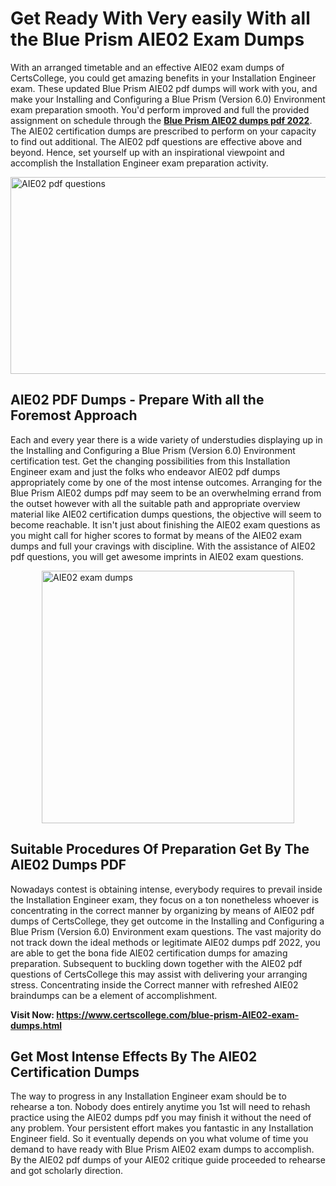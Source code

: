 <h1><strong>Get Ready With Very easily With all the Blue Prism AIE02 Exam Dumps&nbsp;</strong></h1>
<p><span style="font-weight: 400;">With an arranged timetable and an effective  AIE02 exam dumps of CertsCollege, you could get amazing benefits in your Installation Engineer exam. These updated Blue Prism AIE02 pdf dumps will work with you, and make your Installing and Configuring a Blue Prism (Version 6.0) Environment exam preparation smooth. You'd perform improved and full the provided assignment on schedule through the <strong><a href="https://www.certscollege.com/blue-prism-AIE02-exam-dumps.html">Blue Prism AIE02 dumps pdf 2022</a></strong>. The AIE02 certification dumps are prescribed to perform on your capacity to find out additional. The  AIE02 pdf questions are effective above and beyond. Hence, set yourself up with an inspirational viewpoint and accomplish the Installation Engineer exam preparation activity.&nbsp;</span></p>
<p><span style="font-weight: 400;"><img style="display: block; margin-left: auto; margin-right: auto;" src="https://i.ibb.co/CPDK3ps/Yellow-and-Blue-Initiative-Blog-Banner.png" alt="AIE02 pdf questions" width="559" height="315" /></span></p>
<h2><strong>AIE02 PDF Dumps - Prepare With all the Foremost Approach</strong></h2>
<p><span style="font-weight: 400;">Each and every year there is a wide variety of understudies displaying up in the Installing and Configuring a Blue Prism (Version 6.0) Environment certification test. Get the changing possibilities from this Installation Engineer exam and just the folks who endeavor AIE02 pdf dumps appropriately come by one of the most intense outcomes. Arranging for the Blue Prism AIE02 dumps pdf may seem to be an overwhelming errand from the outset however with all the suitable path and appropriate overview material like AIE02 certification dumps questions, the objective will seem to become reachable. It isn't just about finishing the AIE02 exam questions as you might call for higher scores to format by means of the AIE02 exam dumps and full your cravings with discipline. With the assistance of AIE02 pdf questions, you will get awesome imprints in AIE02 exam questions.</span></p>
<p><span style="font-weight: 400;"><a href="https://tinyurl.com/yc45uxrz"><img style="display: block; margin-left: auto; margin-right: auto;" src="https://i.ibb.co/9tMrhdY/Teacher-Appreciation-Invitation.png" alt="AIE02 exam dumps " width="404" height="404" /></a></span></p>
<h2><strong>Suitable Procedures Of Preparation Get By The AIE02 Dumps PDF</strong></h2>
<p><span style="font-weight: 400;">Nowadays contest is obtaining intense, everybody requires to prevail inside the Installation Engineer exam, they focus on a ton nonetheless whoever is concentrating in the correct manner by organizing by means of AIE02 pdf dumps of CertsCollege, they get outcome in the Installing and Configuring a Blue Prism (Version 6.0) Environment exam questions. The vast majority do not track down the ideal methods or legitimate AIE02 dumps pdf 2022, you are able to get the bona fide AIE02 certification dumps for amazing preparation. Subsequent to buckling down together with the  AIE02 pdf questions of CertsCollege this may assist with delivering your arranging stress. Concentrating inside the Correct manner with refreshed AIE02 braindumps can be a element of accomplishment.</span></p>
<p><span style="font-weight: 400;"><strong>Visit Now: <a href="https://www.certscollege.com/blue-prism-AIE02-exam-dumps.html">https://www.certscollege.com/blue-prism-AIE02-exam-dumps.html</a></strong></span></p>
<h2><strong>Get Most Intense Effects By The AIE02 Certification Dumps</strong></h2>
<p><span style="font-weight: 400;">The way to progress in any Installation Engineer exam should be to rehearse a ton. Nobody does entirely anytime you 1st will need to rehash practice using the AIE02 dumps pdf you may finish it without the need of any problem. Your persistent effort makes you fantastic in any Installation Engineer field. So it eventually depends on you what volume of time you demand to have ready with Blue Prism AIE02 exam dumps to accomplish. By the AIE02 pdf dumps of your AIE02 critique guide proceeded to rehearse and got scholarly direction.</span></p>
